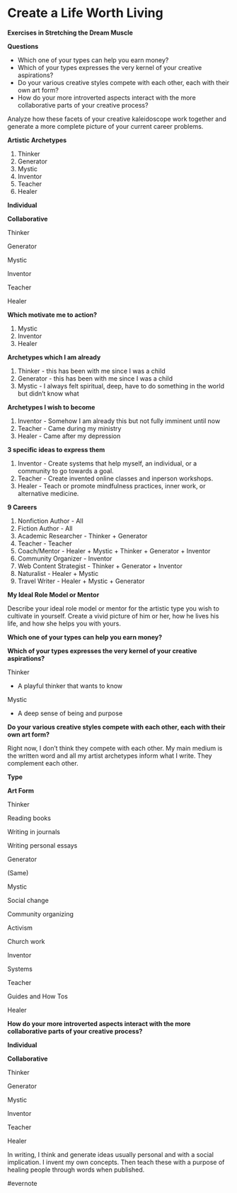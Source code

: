 # Create a Life Worth Living

**Exercises in Stretching the Dream Muscle**

**Questions**

- Which one of your types can help you earn money?
- Which of your types expresses the very kernel of your creative aspirations?
- Do your various creative styles compete with each other, each with their own art form?
- How do your more introverted aspects interact with the more collaborative parts of your creative process?

Analyze how these facets of your creative kaleidoscope work together and generate a more complete picture of your current career problems.

**Artistic Archetypes**

1. Thinker
2. Generator
3. Mystic
4. Inventor
5. Teacher
6. Healer

**Individual**

**Collaborative**

Thinker

Generator

Mystic

Inventor

Teacher

Healer

**Which motivate me to action?**

1. Mystic
2. Inventor
3. Healer

**Archetypes which I am already**

1. Thinker - this has been with me since I was a child
2. Generator - this has been with me since I was a child
3. Mystic - I always felt spiritual, deep, have to do something in the world but didn’t know what

**Archetypes I wish to become**

1. Inventor - Somehow I am already this but not fully imminent until now
2. Teacher - Came during my ministry
3. Healer - Came after my depression

**3 specific ideas to express them**

1. Inventor - Create systems that help myself, an individual, or a community to go towards a goal.
2. Teacher - Create invented online classes and inperson workshops.
3. Healer - Teach or promote mindfulness practices, inner work, or alternative medicine.

**9 Careers**

1. Nonfiction Author - All
2. Fiction Author - All
3. Academic Researcher - Thinker + Generator
4. Teacher - Teacher
5. Coach/Mentor - Healer + Mystic + Thinker + Generator + Inventor
6. Community Organizer - Inventor
7. Web Content Strategist - Thinker + Generator + Inventor
8. Naturalist - Healer + Mystic
9. Travel Writer - Healer + Mystic + Generator

**My Ideal Role Model or Mentor**

Describe your ideal role model or mentor for the artistic type you wish to cultivate in yourself. Create a vivid picture of him or her, how he lives his life, and how she helps you with yours.

**Which one of your types can help you earn money?**

**Which of your types expresses the very kernel of your creative aspirations?**

Thinker

- A playful thinker that wants to know

Mystic

- A deep sense of being and purpose

**Do your various creative styles compete with each other, each with their own art form?**

Right now, I don’t think they compete with each other. My main medium is the written word and all my artist archetypes inform what I write. They complement each other.

**Type**

**Art Form**

Thinker

Reading books

Writing in journals

Writing personal essays

Generator

(Same)

Mystic

Social change

Community organizing

Activism

Church work

Inventor

Systems

Teacher

Guides and How Tos

Healer

**How do your more introverted aspects interact with the more collaborative parts of your creative process?**

**Individual**

**Collaborative**

Thinker

Generator

Mystic

Inventor

Teacher

Healer

In writing, I think and generate ideas usually personal and with a social implication. I invent my own concepts. Then teach these with a purpose of healing people through words when published.

\#evernote

